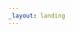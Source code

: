 ```yaml
---
_layout: landing
---
```


<redoc spec-url="./petstore.yml"></redoc>
<script src="https://cdn.redoc.ly/redoc/latest/bundles/redoc.standalone.js"> </script>